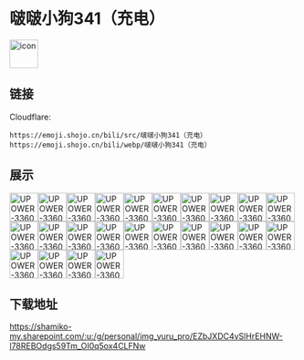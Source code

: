 # 啵啵小狗341（充电）
<img src="https://emoji.shojo.cn/bili/src/啵啵小狗341（充电）/icon.png" width="50" height="50" alt="icon">

## 链接
Cloudflare:
```
https://emoji.shojo.cn/bili/src/啵啵小狗341（充电）
https://emoji.shojo.cn/bili/webp/啵啵小狗341（充电）
```
## 展示
<img src="https://emoji.shojo.cn/bili/src/啵啵小狗341（充电）/UPOWER-33605910-关我啊事.png" width="50" height="50" alt="UPOWER-33605910-关我啊事"><img src="https://emoji.shojo.cn/bili/src/啵啵小狗341（充电）/UPOWER-33605910-要喝牛奶.png" width="50" height="50" alt="UPOWER-33605910-要喝牛奶"><img src="https://emoji.shojo.cn/bili/src/啵啵小狗341（充电）/UPOWER-33605910-笑了.png" width="50" height="50" alt="UPOWER-33605910-笑了"><img src="https://emoji.shojo.cn/bili/src/啵啵小狗341（充电）/UPOWER-33605910-可爱捏.png" width="50" height="50" alt="UPOWER-33605910-可爱捏"><img src="https://emoji.shojo.cn/bili/src/啵啵小狗341（充电）/UPOWER-33605910-哇.png" width="50" height="50" alt="UPOWER-33605910-哇"><img src="https://emoji.shojo.cn/bili/src/啵啵小狗341（充电）/UPOWER-33605910-怎么.png" width="50" height="50" alt="UPOWER-33605910-怎么"><img src="https://emoji.shojo.cn/bili/src/啵啵小狗341（充电）/UPOWER-33605910-气.png" width="50" height="50" alt="UPOWER-33605910-气"><img src="https://emoji.shojo.cn/bili/src/啵啵小狗341（充电）/UPOWER-33605910-抱抱.png" width="50" height="50" alt="UPOWER-33605910-抱抱"><img src="https://emoji.shojo.cn/bili/src/啵啵小狗341（充电）/UPOWER-33605910-哭哭.png" width="50" height="50" alt="UPOWER-33605910-哭哭"><img src="https://emoji.shojo.cn/bili/src/啵啵小狗341（充电）/UPOWER-33605910-别急.png" width="50" height="50" alt="UPOWER-33605910-别急"><img src="https://emoji.shojo.cn/bili/src/啵啵小狗341（充电）/UPOWER-33605910-棒棒.png" width="50" height="50" alt="UPOWER-33605910-棒棒"><img src="https://emoji.shojo.cn/bili/src/啵啵小狗341（充电）/UPOWER-33605910-流汗.png" width="50" height="50" alt="UPOWER-33605910-流汗"><img src="https://emoji.shojo.cn/bili/src/啵啵小狗341（充电）/UPOWER-33605910-好.png" width="50" height="50" alt="UPOWER-33605910-好"><img src="https://emoji.shojo.cn/bili/src/啵啵小狗341（充电）/UPOWER-33605910-嗨嗨.png" width="50" height="50" alt="UPOWER-33605910-嗨嗨"><img src="https://emoji.shojo.cn/bili/src/啵啵小狗341（充电）/UPOWER-33605910-醉奶.png" width="50" height="50" alt="UPOWER-33605910-醉奶"><img src="https://emoji.shojo.cn/bili/src/啵啵小狗341（充电）/UPOWER-33605910-你饿吗.png" width="50" height="50" alt="UPOWER-33605910-你饿吗"><img src="https://emoji.shojo.cn/bili/src/啵啵小狗341（充电）/UPOWER-33605910-笑拇指.png" width="50" height="50" alt="UPOWER-33605910-笑拇指"><img src="https://emoji.shojo.cn/bili/src/啵啵小狗341（充电）/UPOWER-33605910-嗦嗨嗨.png" width="50" height="50" alt="UPOWER-33605910-嗦嗨嗨"><img src="https://emoji.shojo.cn/bili/src/啵啵小狗341（充电）/UPOWER-33605910-下头.png" width="50" height="50" alt="UPOWER-33605910-下头"><img src="https://emoji.shojo.cn/bili/src/啵啵小狗341（充电）/UPOWER-33605910-下下头.png" width="50" height="50" alt="UPOWER-33605910-下下头"><img src="https://emoji.shojo.cn/bili/src/啵啵小狗341（充电）/UPOWER-33605910-下下下头.png" width="50" height="50" alt="UPOWER-33605910-下下下头"><img src="https://emoji.shojo.cn/bili/src/啵啵小狗341（充电）/UPOWER-33605910-妈咪.png" width="50" height="50" alt="UPOWER-33605910-妈咪"><img src="https://emoji.shojo.cn/bili/src/啵啵小狗341（充电）/UPOWER-33605910-懂你.png" width="50" height="50" alt="UPOWER-33605910-懂你"><img src="https://emoji.shojo.cn/bili/src/啵啵小狗341（充电）/UPOWER-33605910-啵.png" width="50" height="50" alt="UPOWER-33605910-啵">

## 下载地址

https://shamiko-my.sharepoint.com/:u:/g/personal/img_yuru_pro/EZbJXDC4vSlHrEHNW-l78REBOdgs59Tm_OI0q5ox4CLFNw